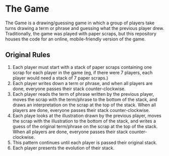 # The Game

The Game is a drawing/guessing game in which a group of players take turns drawing a term or phrase and guessing what the previous player drew. Traditionally, the game was played with paper scraps, but this repository houses the code for an online, mobile-friendly version of the game.

## Original Rules

1. Each player must start with a stack of paper scraps containing one scrap for each player in the game (eg, if there were 7 players, each player would need a stack of 7 paper scraps.)
2. Each player writes down a term or phrase, and when all players are done, everyone passes their stack counter-clockwise.
3. Each player reads the term of phrase written by the previous player, moves the scrap with the term/phrase to the bottom of the stack, and draws an interpretation on the scrap at the top of the stack. When all players are done, everyone passes their stack counter-clockwise.
4. Each playe looks at the illustration drawn by the previous player, moves the scrap with the illustration to the bottom of the stack, and writes a guess of the original term/phrase on the scrap at the top of the stack. When all players are done, everyone passes their stack counter-clockwise.
5. This pattern continues until each player is passed their original stack.
6. Each player presents the evolution of their stack.

